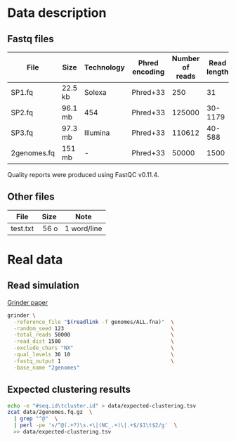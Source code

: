 # Data description

## Fastq files

| File | Size | Technology | Phred encoding | Number of reads | Read length |
|---|---|---|---|---|---|
| SP1.fq | 22.5 kb | Solexa | Phred+33 | 250 | 31 |
| SP2.fq | 96.1 mb | 454 | Phred+33 | 125000 | 30-1179 |
| SP3.fq | 97.3 mb | Illumina | Phred+33 | 110612 | 40-588 |
| 2genomes.fq | 151 mb | - | Phred+33 | 50000 | 1500 |

Quality reports were produced using FastQC v0.11.4.

## Other files

| File | Size | Note |
|---|---|---|
| test.txt | 56 o | 1 word/line |


# Real data

## Read simulation
[Grinder paper](https://doi.org/10.1093/nar/gks251)

``` bash
grinder \
  -reference_file "$(readlink -f genomes/ALL.fna)"  \
  -random_seed 123                                  \
  -total_reads 50000                                \
  -read_dist 1500                                   \
  -exclude_chars "NX"                               \
  -qual_levels 36 10                                \
  -fastq_output 1                                   \
  -base_name "2genomes"
```

## Expected clustering results

``` bash
echo -e "#seq.id\tcluster.id" > data/expected-clustering.tsv
zcat data/2genomes.fq.gz  \
  | grep "^@"  \
  | perl -pe 's/^@(.+?)\s.+\|(NC_.+)\|.+$/$1\t$2/g'  \
  >> data/expected-clustering.tsv
```
